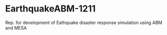 # EarthquakeABM-1211
Rep. for development of Eathquake disaster response simulation using ABM and MESA
